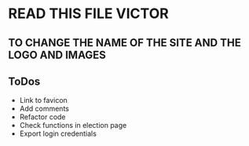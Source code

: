 # READ THIS FILE VICTOR

## TO CHANGE THE NAME OF THE SITE AND THE LOGO AND IMAGES


## ToDos

- Link to favicon
- Add comments
- Refactor code
- Check functions in election  page
- Export login credentials
